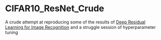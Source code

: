 # CIFAR10_ResNet_Crude

A crude attempt at reproducing some of the results of [Deep Residual Learning for Image Recognition](https://arxiv.org/pdf/1512.03385.pdf) and a struggle session of hyperparameter tuning
